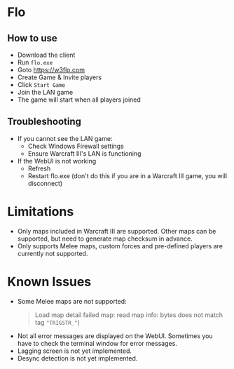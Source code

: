 # Flo

## How to use

- Download the client
- Run `flo.exe`
- Goto https://w3flo.com
- Create Game & Invite players
- Click `Start Game`
- Join the LAN game
- The game will start when all players joined

## Troubleshooting

- If you cannot see the LAN game:
  - Check Windows Firewall settings
  - Ensure Warcraft III's LAN is functioning
- If the WebUI is not working
  - Refresh
  - Restart flo.exe (don't do this if you are in a Warcraft III game, you will disconnect)

# Limitations

- Only maps included in Warcraft III are supported. Other maps can be supported, but need to generate map checksum in advance.
- Only supports Melee maps, custom forces and pre-defined players are
  currently not supported.

# Known Issues

- Some Melee maps are not supported:
  > Load map detail failed
  > map: read map info: bytes does not match tag `"TRIGSTR_"`)
- Not all error messages are displayed on the WebUI. Sometimes you have to check the terminal window for error messages.
- Lagging screen is not yet implemented.
- Desync detection is not yet implemented.
